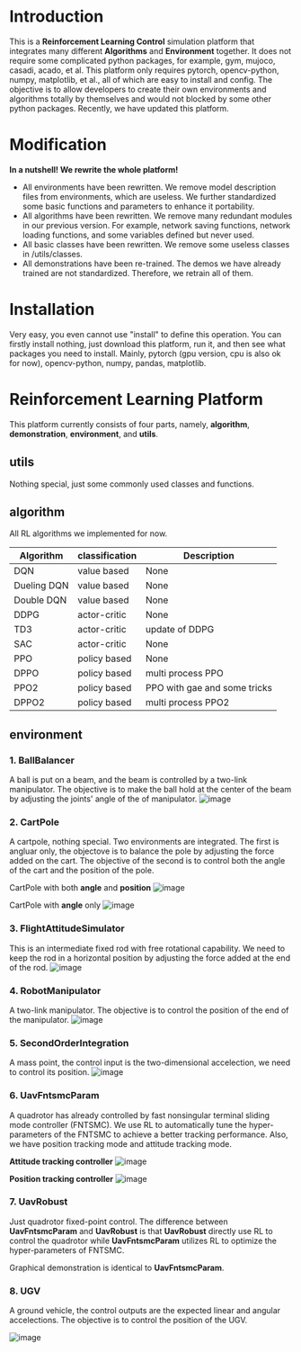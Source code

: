 # Introduction

This is a **Reinforcement Learning Control** simulation platform that integrates many different **Algorithms** and **Environment** together.
It does not require some complicated python packages, for example, gym, mujoco, casadi, acado, et al.
This platform only requires pytorch, opencv-python, numpy, matplotlib, et al., all of which are easy to install and config.
The objective is to allow developers to create their own environments and algorithms totally by themselves and would not blocked by some other python packages.
Recently, we have updated this platform.

# Modification

**In a nutshell! We rewrite the whole platform!**

* All environments have been rewritten. We remove model description files from environments, which are useless.
  We further standardized some basic functions and parameters to enhance it portability.
* All algorithms have been rewritten. We remove many redundant modules in our previous version. For example, network saving functions, network loading functions,
  and some variables defined but never used.
* All basic classes have been rewritten. We remove some useless classes in /utils/classes.
* All demonstrations have been re-trained. The demos we have already trained are not standardized. Therefore, we retrain all of them.

# Installation

Very easy, you even cannot use "install" to define this operation. You can firstly install nothing, just download this platform, run it, and then see
what packages you need to install. Mainly, pytorch (gpu version, cpu is also ok for now), opencv-python, numpy, pandas, matplotlib.

# Reinforcement Learning Platform

This platform currently consists of four parts, namely, **algorithm**, **demonstration**, **environment**, and **utils**.

## utils

Nothing special, just some commonly used classes and functions.

## algorithm

All RL algorithms we implemented for now.

|  Algorithm  |  classification |         Description          |
| ----------- | --------------- | ---------------------------- |
|     DQN     |   value based   |              None            |
| Dueling DQN |   value based   |              None            |
| Double DQN  |   value based   |              None            |
|     DDPG    |   actor-critic  |              None            |
|     TD3     |   actor-critic  |        update of DDPG        |
|     SAC     |   actor-critic  |              None            |
|     PPO     |   policy based  |              None            |
|     DPPO    |   policy based  |      multi process PPO       |
|     PPO2    |   policy based  | PPO with gae and some tricks |
|    DPPO2    |   policy based  |      multi process PPO2      |

## environment

### 1. BallBalancer

A ball is put on a beam, and the beam is controlled by a two-link manipulator. The objective is to make the ball hold at the center of the beam by adjusting the joints' angle of the of manipulator.
![image](https://github.com/ReinforcementLearning-StudyNote/ReinforcementLearning_V2/blob/main/gifs/envs/BallBalancer1D.gif)

### 2. CartPole

A cartpole, nothing special. Two environments are integrated. The first is angluar only, the objectove is to balance the pole by adjusting the force added on the cart. The objective of the second is to control both the angle of the cart and the position of the pole.

CartPole with both **angle** and **position**
![image](https://github.com/ReinforcementLearning-StudyNote/ReinforcementLearning_V2/blob/main/gifs/envs/CartPole.gif)

CartPole with **angle** only
![image](https://github.com/ReinforcementLearning-StudyNote/ReinforcementLearning_V2/blob/main/gifs/envs/CartPoleAngleOnly.gif)

### 3. FlightAttitudeSimulator

This is an intermediate fixed rod with free rotational capability. We need to keep the rod in a horizontal position by adjusting the force added at the end of the rod.
![image](https://github.com/ReinforcementLearning-StudyNote/ReinforcementLearning_V2/blob/main/gifs/envs/Flight_Attitude_Simulator.gif)

### 4. RobotManipulator

A two-link manipulator. The objective is to control the position of the end of the manipulator.
![image](https://github.com/ReinforcementLearning-StudyNote/ReinforcementLearning_V2/blob/main/gifs/envs/TwoLinkManipulator.gif)

### 5. SecondOrderIntegration

A mass point, the control input is the two-dimensional accelection, we need to control its position.
![image](https://github.com/ReinforcementLearning-StudyNote/ReinforcementLearning_V2/blob/main/gifs/envs/SecondOrderIntegration.gif)

### 6. UavFntsmcParam

A quadrotor has already controlled by fast nonsingular terminal sliding mode controller (FNTSMC). We use RL to automatically tune the hyper-parameters of the FNTSMC to achieve a better tracking performance. Also, we have position tracking mode and attitude tracking mode.

**Attitude tracking controller**
![image](https://github.com/ReinforcementLearning-StudyNote/ReinforcementLearning_V2/blob/main/gifs/envs/UavFntsmcAtt.gif)

**Position tracking controller**
![image](https://github.com/ReinforcementLearning-StudyNote/ReinforcementLearning_V2/blob/main/gifs/envs/UavFntsmcPos.gif)

### 7. UavRobust

Just quadrotor fixed-point control. The difference between **UavFntsmcParam** and **UavRobust** is that **UavRobust** directly use RL to control the quadrotor while **UavFntsmcParam** utilizes RL to optimize the hyper-parameters of FNTSMC.

Graphical demonstration is identical to **UavFntsmcParam**.


### 8. UGV

A ground vehicle, the control outputs are the expected linear and angular accelections. The objective is to control the position of the UGV.

![image](https://github.com/ReinforcementLearning-StudyNote/ReinforcementLearning_V2/blob/main/gifs/envs/UGV.gif)





